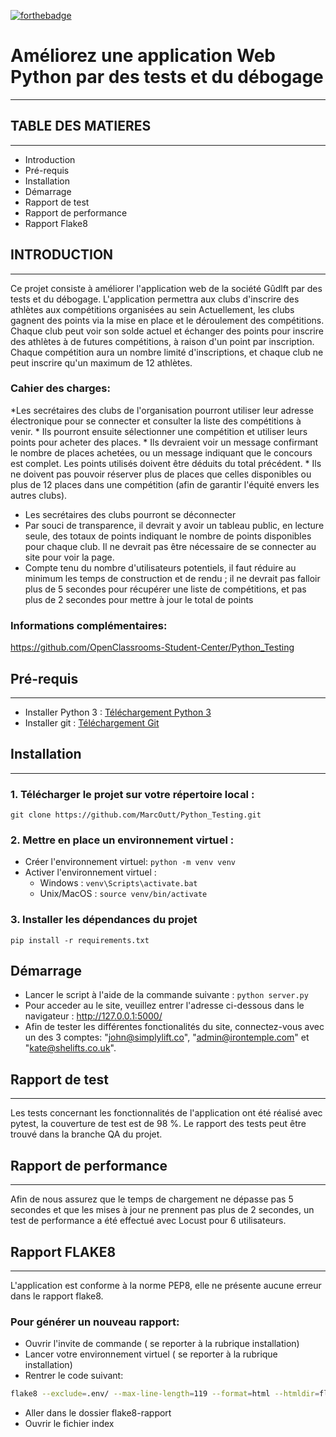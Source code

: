 [![forthebadge](https://forthebadge.com/images/badges/made-with-python.svg)](https://forthebadge.com)
# Améliorez une application Web Python par des tests et du débogage
-------------------------------------------------------------------

## TABLE DES MATIERES
---------------------

* Introduction
* Pré-requis
* Installation
* Démarrage
* Rapport de test
* Rapport de performance
* Rapport Flake8

## INTRODUCTION
---------------

Ce projet consiste à améliorer l'application web de la société Gûdlft par des tests et du débogage. 
L'application permettra aux clubs d'inscrire des athlètes aux compétitions organisées au sein
Actuellement, les clubs gagnent des points via la mise en place et le déroulement des
compétitions. Chaque club peut voir son solde actuel et échanger des points pour inscrire des athlètes à de futures compétitions, à raison d'un point par inscription. Chaque compétition aura un nombre limité d'inscriptions, et chaque club ne peut inscrire qu'un maximum de 12 athlètes.

### Cahier des charges:

*Les secrétaires des clubs de l'organisation pourront utiliser leur adresse électronique
pour se connecter et consulter la liste des compétitions à venir.
    * Ils pourront ensuite sélectionner une compétition et utiliser leurs points pour acheter des places.
    * Ils devraient voir un message confirmant le nombre de places achetées, ou un message indiquant que le concours est complet. Les points utilisés doivent être déduits du total précédent.
    * Ils ne doivent pas pouvoir réserver plus de places que celles disponibles ou
plus de 12 places dans une compétition (afin de garantir l'équité envers les autres clubs).
* Les secrétaires des clubs pourront se déconnecter
* Par souci de transparence, il devrait y avoir un tableau public, en lecture seule, des
totaux de points indiquant le nombre de points disponibles pour chaque club. Il ne
devrait pas être nécessaire de se connecter au site pour voir la page.
* Compte tenu du nombre d'utilisateurs potentiels, il faut réduire au minimum les temps de construction et de rendu ; il ne devrait pas falloir plus de 5 secondes pour récupérer une liste de compétitions, et pas plus de 2 secondes pour mettre à jour le total de points

### Informations complémentaires:

https://github.com/OpenClassrooms-Student-Center/Python_Testing


## Pré-requis
-------------

* Installer Python 3 : [Téléchargement Python 3](https://www.python.org/downloads/)
* Installer git : [Téléchargement Git](https://git-scm.com/book/fr/v2/D%C3%A9marrage-rapide-Installation-de-Git)


## Installation
---------------

### 1. Télécharger le projet sur votre répertoire local : 
```
git clone https://github.com/MarcOutt/Python_Testing.git
```
### 2. Mettre en place un environnement virtuel :
* Créer l'environnement virtuel: `python -m venv venv`
* Activer l'environnement virtuel :
    * Windows : `venv\Scripts\activate.bat`
    * Unix/MacOS : `source venv/bin/activate`
    
### 3. Installer les dépendances du projet
```
pip install -r requirements.txt
```


## Démarrage
* Lancer le script à l'aide de la commande suivante : `python server.py`
* Pour acceder au le site, veuillez entrer l'adresse ci-dessous dans le navigateur : http://127.0.0.1:5000/
* Afin de tester les différentes fonctionalités du site, connectez-vous avec un des 3 comptes: "john@simplylift.co", "admin@irontemple.com" et "kate@shelifts.co.uk".


## Rapport de test
-----------------
Les tests concernant les fonctionnalités de l'application ont été réalisé avec pytest, la couverture de test est de 98 %. Le rapport des tests peut être trouvé dans la branche QA du projet.


## Rapport de performance
--------------------------
Afin de nous assurez que le temps de chargement ne dépasse pas 5 secondes et que les mises à jour ne prennent pas plus de 2 secondes, un test de performance a été effectué avec Locust pour 6 utilisateurs.


## Rapport FLAKE8
------------------
L'application est conforme à la norme PEP8, elle ne présente aucune erreur dans le rapport flake8.

### Pour générer un nouveau rapport: 
* Ouvrir l'invite de commande ( se reporter à la rubrique installation)
* Lancer votre environnement virtuel ( se reporter à la rubrique installation)
* Rentrer le code suivant:

```bash
flake8 --exclude=.env/ --max-line-length=119 --format=html --htmldir=flake8-rapport
``` 

* Aller dans le dossier flake8-rapport
* Ouvrir le fichier index

